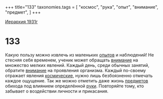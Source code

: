 +++
title="133"
taxonomies.tags = [
"космос",
"рука",
"опыт",
"внимание",
"предмет",
]
+++

[Иерархия 1931г](/agni/19312)

# 133

Какую пользу можно извлечь из маленьких [опытов](/tags/опыт) и наблюдений! Не стесняя себя временем, ученик может обращать [внимание](/tags/внимание) на множество мелких явлений. Каждый день, среди обычных занятий, обратите [внимание](/tags/внимание) на проявления организма. Каждый по-своему отражает явления [космические](/tags/космос), нужно лишь безбоязненно отмечать каждое ощущение. Так же можно отметить даже жизнь [предметов](/tags/предмет) обихода под влиянием определённой [руки](/tags/рука). Повторяйте тому, кто забывает о воздействии личности и прикасания.   


